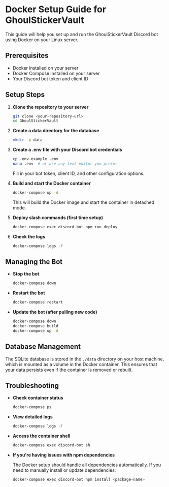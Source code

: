 # Docker Setup Guide for GhoulStickerVault

This guide will help you set up and run the GhoulStickerVault Discord bot using Docker on your Linux server.

## Prerequisites

- Docker installed on your server
- Docker Compose installed on your server
- Your Discord bot token and client ID

## Setup Steps

1. **Clone the repository to your server**

   ```bash
   git clone <your-repository-url>
   cd GhoulStickerVault
   ```

2. **Create a data directory for the database**

   ```bash
   mkdir -p data
   ```

3. **Create a .env file with your Discord bot credentials**

   ```bash
   cp .env.example .env
   nano .env  # or use any text editor you prefer
   ```

   Fill in your bot token, client ID, and other configuration options.

4. **Build and start the Docker container**

   ```bash
   docker-compose up -d
   ```

   This will build the Docker image and start the container in detached mode.

5. **Deploy slash commands (first time setup)**

   ```bash
   docker-compose exec discord-bot npm run deploy
   ```

6. **Check the logs**

   ```bash
   docker-compose logs -f
   ```

## Managing the Bot

- **Stop the bot**

  ```bash
  docker-compose down
  ```

- **Restart the bot**

  ```bash
  docker-compose restart
  ```

- **Update the bot (after pulling new code)**

  ```bash
  docker-compose down
  docker-compose build
  docker-compose up -d
  ```

## Database Management

The SQLite database is stored in the `./data` directory on your host machine, which is mounted as a volume in the Docker container. This ensures that your data persists even if the container is removed or rebuilt.

## Troubleshooting

- **Check container status**

  ```bash
  docker-compose ps
  ```

- **View detailed logs**

  ```bash
  docker-compose logs -f
  ```

- **Access the container shell**

  ```bash
  docker-compose exec discord-bot sh
  ```

- **If you're having issues with npm dependencies**

  The Docker setup should handle all dependencies automatically. If you need to manually install or update dependencies:

  ```bash
  docker-compose exec discord-bot npm install <package-name>
  ```
